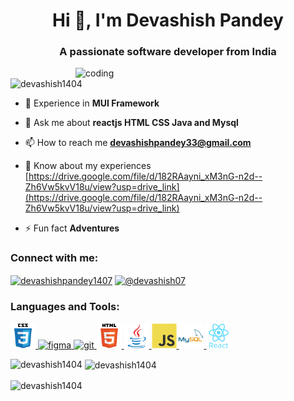 <h1 align="center">Hi 👋, I'm Devashish Pandey</h1>
<h3 align="center">A passionate software developer from India</h3>

<img align="right" alt="coding" width="400" src="[https://www.google.com/url?sa=i&url=https%3A%2F%2Fgithub.com%2Frudrabarad%2FGifs&psig=AOvVaw3qGzFJY-78bnEsyNkFX7Gm&ust=1700247106324000&source=images&cd=vfe&opi=89978449&ved=0CBEQjRxqFwoTCID5gJ6YyYIDFQAAAAAdAAAAABAV](https://www.google.com/url?sa=i&url=https%3A%2F%2Fgithub.com%2Frudrabarad%2FGifs&psig=AOvVaw3qGzFJY-78bnEsyNkFX7Gm&ust=1700247106324000&source=images&cd=vfe&opi=89978449&ved=0CBEQjRxqFwoTCID5gJ6YyYIDFQAAAAAdAAAAABAa).gif">

<p align="left"> <img src="https://komarev.com/ghpvc/?username=devashish1404&label=Profile%20views&color=0e75b6&style=flat" alt="devashish1404" /> </p>

- 🌱 Experience in **MUI Framework**

- 💬 Ask me about **reactjs HTML CSS Java and Mysql**

- 📫 How to reach me **devashishpandey33@gmail.com**

- 📄 Know about my experiences [https://drive.google.com/file/d/182RAayni_xM3nG-n2d--Zh6Vw5kvV18u/view?usp=drive_link](https://drive.google.com/file/d/182RAayni_xM3nG-n2d--Zh6Vw5kvV18u/view?usp=drive_link)

- ⚡ Fun fact **Adventures**

<h3 align="left">Connect with me:</h3>
<p align="left">
<a href="https://linkedin.com/in/devashishpandey1407" target="blank"><img align="center" src="https://raw.githubusercontent.com/rahuldkjain/github-profile-readme-generator/master/src/images/icons/Social/linked-in-alt.svg" alt="devashishpandey1407" height="30" width="40" /></a>
<a href="https://www.hackerrank.com/@devashish07" target="blank"><img align="center" src="https://raw.githubusercontent.com/rahuldkjain/github-profile-readme-generator/master/src/images/icons/Social/hackerrank.svg" alt="@devashish07" height="30" width="40" /></a>
</p>

<h3 align="left">Languages and Tools:</h3>
<p align="left"> <a href="https://www.w3schools.com/css/" target="_blank" rel="noreferrer"> <img src="https://raw.githubusercontent.com/devicons/devicon/master/icons/css3/css3-original-wordmark.svg" alt="css3" width="40" height="40"/> </a> <a href="https://www.figma.com/" target="_blank" rel="noreferrer"> <img src="https://www.vectorlogo.zone/logos/figma/figma-icon.svg" alt="figma" width="40" height="40"/> </a> <a href="https://git-scm.com/" target="_blank" rel="noreferrer"> <img src="https://www.vectorlogo.zone/logos/git-scm/git-scm-icon.svg" alt="git" width="40" height="40"/> </a> <a href="https://www.w3.org/html/" target="_blank" rel="noreferrer"> <img src="https://raw.githubusercontent.com/devicons/devicon/master/icons/html5/html5-original-wordmark.svg" alt="html5" width="40" height="40"/> </a> <a href="https://www.java.com" target="_blank" rel="noreferrer"> <img src="https://raw.githubusercontent.com/devicons/devicon/master/icons/java/java-original.svg" alt="java" width="40" height="40"/> </a> <a href="https://developer.mozilla.org/en-US/docs/Web/JavaScript" target="_blank" rel="noreferrer"> <img src="https://raw.githubusercontent.com/devicons/devicon/master/icons/javascript/javascript-original.svg" alt="javascript" width="40" height="40"/> </a> <a href="https://www.mysql.com/" target="_blank" rel="noreferrer"> <img src="https://raw.githubusercontent.com/devicons/devicon/master/icons/mysql/mysql-original-wordmark.svg" alt="mysql" width="40" height="40"/> </a> <a href="https://reactjs.org/" target="_blank" rel="noreferrer"> <img src="https://raw.githubusercontent.com/devicons/devicon/master/icons/react/react-original-wordmark.svg" alt="react" width="40" height="40"/> </a> </p>

<p><img align="left" src="https://github-readme-stats.vercel.app/api/top-langs?username=devashish1404&show_icons=true&locale=en&layout=compact" alt="devashish1404" /></p>

<p>&nbsp;<img align="center" src="https://github-readme-stats.vercel.app/api?username=devashish1404&show_icons=true&locale=en" alt="devashish1404" /></p>

<p><img align="center" src="https://github-readme-streak-stats.herokuapp.com/?user=devashish1404&" alt="devashish1404" /></p>
